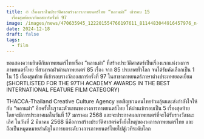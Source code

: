 ```yaml
---
title: 🔥 เรื่องแรกในประวัติศาสตร์วงการภาพยนตร์ไทย “หลานม่า” เข้ารอบ 15
  เรื่องสุดท้ายเวทีออสการ์ครั้งที่ 97
image: /images/news/470635945_122201554766197611_8114483044916457976_n-1-.jpg
date: 2024-12-18
draft: false
tags:
  - film
---
```

ขอแสดงความยินดีกับภาพยนตร์ไทยเรื่อง “หลานม่า” ที่สร้างประวัติศาสตร์เป็นเรื่องแรกแห่งวงการภาพยนตร์ไทย ที่สามารถฝ่าด่านภาพยนตร์ 85 เรื่อง จาก 85 ประเทศทั่วโลก จนได้รับคัดเลือกเป็น 1 ใน 15 เรื่องสุดท้าย ที่เข้ารอบรางวัลออสการ์ครั้งที่ 97 ในสาขาภาพยนตร์ภาษาต่างประเทศยอดเยี่ยม (SHORTLISTED FOR THE 97TH ACADEMY AWARDS IN THE BEST INTERNATIONAL FEATURE FILM CATEGORY)

THACCA-Thailand Creative Culture Agency ขอเชิญชวนคนไทยร่วมลุ้นและส่งกำลังใจให้กับ “หลานม่า” อีกครั้งในฐานะตัวแทนของวงการภาพยนตร์ไทย ให้ผ่านเข้ารอบเป็น 5 เรื่องสุดท้าย โดยจะมีการประกาศผลในวันที่ 17 มกราคม 2568 และจะประกาศผลภาพยนตร์ที่จะได้รับรางวัลชนะเลิศ ในวันที่ 2 มีนาคม 2568
นี่คือการสร้างประวัติศาสตร์ครั้งยิ่งใหญ่ของวงการภาพยนตร์ไทย และถือเป็นหมุดหมายสำคัญในการยกระดับวงการภาพยนตร์ไทยไปสู่เวทีระดับโลก
